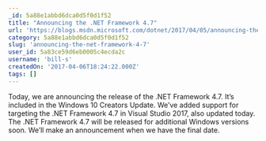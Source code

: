 ```yaml
---
_id: 5a88e1abbd6dca0d5f0d1f52
title: "Announcing the .NET Framework 4.7"
url: 'https://blogs.msdn.microsoft.com/dotnet/2017/04/05/announcing-the-net-framework-4-7/'
category: 5a88e1abbd6dca0d5f0d1f52
slug: 'announcing-the-net-framework-4-7'
user_id: 5a83ce59d6eb0005c4ecda2c
username: 'bill-s'
createdOn: '2017-04-06T18:24:22.000Z'
tags: []
---
```


Today, we are announcing the release of the .NET Framework 4.7. It’s included in the Windows 10 Creators Update. We’ve added support for targeting the .NET Framework 4.7 in Visual Studio 2017, also updated today. The .NET Framework 4.7 will be released for additional Windows versions soon. We’ll make an announcement when we have the final date.

